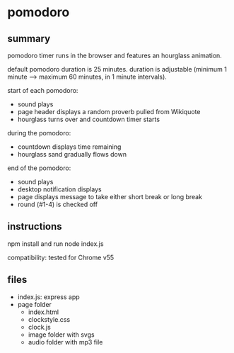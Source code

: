 # pomodoro

## summary

pomodoro timer runs in the browser and features an hourglass animation.

default pomodoro duration is 25 minutes. duration is adjustable (minimum 1 minute --> maximum 60 minutes, in 1 minute intervals).

start of each pomodoro:
* sound plays
* page header displays a random proverb pulled from Wikiquote
* hourglass turns over and countdown timer starts

during the pomodoro:
* countdown displays time remaining
* hourglass sand gradually flows down

end of the pomodoro:
* sound plays
* desktop notification displays
* page displays message to take either short break or long break
* round (#1-4) is checked off

## instructions 

npm install and run node index.js

compatibility: tested for Chrome v55

## files

* index.js: express app
* page folder
	- index.html
	- clockstyle.css
	- clock.js
	- image folder with svgs
	- audio folder with mp3 file
